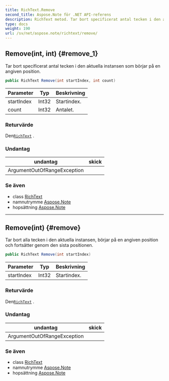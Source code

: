 ```yaml
---
title: RichText.Remove
second_title: Aspose.Note för .NET API-referens
description: RichText metod. Tar bort specificerat antal tecken i den aktuella instansen som börjar på en angiven position.
type: docs
weight: 190
url: /sv/net/aspose.note/richtext/remove/
---
```

## Remove(int, int) {#remove_1}

Tar bort specificerat antal tecken i den aktuella instansen som börjar på en angiven position.

```csharp
public RichText Remove(int startIndex, int count)
```

| Parameter | Typ | Beskrivning |
| --- | --- | --- |
| startIndex | Int32 | Startindex. |
| count | Int32 | Antalet. |

### Returvärde

Den[`RichText`](../) .

### Undantag

| undantag | skick |
| --- | --- |
| ArgumentOutOfRangeException |  |

### Se även

* class [RichText](../)
* namnutrymme [Aspose.Note](../../richtext/)
* hopsättning [Aspose.Note](../../../)

---

## Remove(int) {#remove}

Tar bort alla tecken i den aktuella instansen, börjar på en angiven position och fortsätter genom den sista positionen.

```csharp
public RichText Remove(int startIndex)
```

| Parameter | Typ | Beskrivning |
| --- | --- | --- |
| startIndex | Int32 | Startindex. |

### Returvärde

Den[`RichText`](../) .

### Undantag

| undantag | skick |
| --- | --- |
| ArgumentOutOfRangeException |  |

### Se även

* class [RichText](../)
* namnutrymme [Aspose.Note](../../richtext/)
* hopsättning [Aspose.Note](../../../)


